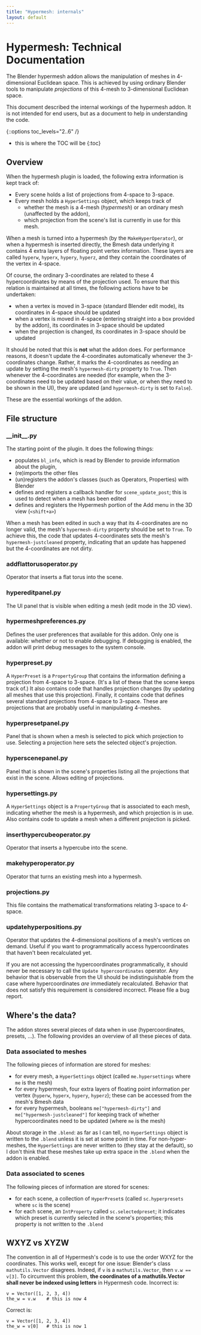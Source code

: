 ```yaml
---
title: "Hypermesh: internals"
layout: default
---
```


# Hypermesh: Technical Documentation

The Blender hypermesh addon allows the manipulation of meshes in 4-dimensional Euclidean space.
This is achieved by using ordinary Blender tools to manipulate _projections_ of this 4-mesh
to 3-dimensional Euclidean space.

This document described the internal workings of the hypermesh addon.
It is not intended for end users, but as a document to help in understanding the code.

{::options toc_levels="2..6" /}
* this is where the TOC will be
{:toc}

## Overview

When the hypermesh plugin is loaded, the following extra information is kept track of:

 - Every scene holds a list of projections from 4-space to 3-space.
 - Every mesh holds a `HyperSettings` object, which keeps track of
     * whether the mesh is a 4-mesh (_hypermesh_) or an ordinary mesh (unaffected by the addon),
     * which projection from the scene's list is currently in use for this mesh.

When a mesh is turned into a hypermesh (by the `MakeHyperOperator`),
or when a hypermesh is inserted directly,
the Bmesh data underlying it contains 4 extra layers of floating point vertex information.
These layers are called `hyperw`, `hyperx`, `hypery`, `hyperz`, and they contain the
coordinates of the vertex in 4-space.

Of course, the ordinary 3-coordinates are related to these 4 hypercoordinates by means
of the projection used.
To ensure that this relation is maintained at all times, the following actions have to be undertaken:

 - when a vertex is moved in 3-space (standard Blender edit mode),
   its coordinates in 4-space should be updated
 - when a vertex is moved in 4-space (entering straight into a box provided by the addon),
   its coordinates in 3-space should be updated
 - when the projection is changed,
   its coordinates in 3-space should be updated

It should be noted that this is **not** what the addon does.
For performance reasons, it doesn't update the 4-coordinates automatically
whenever the 3-coordinates change. Rather, it marks the 4-coordinates as needing
an update by setting the mesh's `hypermesh-dirty` property to `True`.
Then whenever the 4-coordinates are needed (for example, when the 3-coordinates need to be
updated based on their value, or when they need to be shown in the UI),
they are updated (and `hypermesh-dirty` is set to `False`).

These are the essential workings of the addon.


## File structure

### \_\_init\_\_.py

The starting point of the plugin.
It does the following things:

 - populates `bl_info`, which is read by Blender to provide information about the plugin,
 - (re)imports the other files
 - (un)registers the addon's classes (such as Operators, Properties) with Blender
 - defines and registers a callback handler for `scene_update_post`; this is used to detect when a
   mesh has been edited
 - defines and registers the Hypermesh portion of the Add menu in the 3D view (`<shift+a>`)

When a mesh has been edited in such a way that its 4-coordinates are no longer valid,
the mesh's `hypermesh-dirty` property should be set to `True`.
To achieve this, the code that updates 4-coordinates sets the mesh's `hypermesh-justcleaned` property,
indicating that an update has happened but the 4-coordinates are not dirty.


### addflattorusoperator.py

Operator that inserts a flat torus into the scene.


### hypereditpanel.py

The UI panel that is visible when editing a mesh (edit mode in the 3D view).


### hypermeshpreferences.py

Defines the user preferences that available for this addon.
Only one is available: whether or not to enable debugging.
If debugging is enabled, the addon will print debug messages to the system console.


### hyperpreset.py

A `HyperPreset` is a `PropertyGroup` that contains the information defining a projection from 4-space
to 3-space.
(It's a list of these that the scene keeps track of.)
It also contains code that handles projection changes (by updating all meshes that use this projection).
Finally, it contains code that defines several standard projections from 4-space to 3-space.
These are projections that are probably useful in manipulating 4-meshes.


### hyperpresetpanel.py

Panel that is shown when a mesh is selected to pick which projection to use.
Selecting a projection here sets the selected object's projection.


### hyperscenepanel.py

Panel that is shown in the scene's properties listing all the projections
that exist in the scene.
Allows editing of projections.


### hypersettings.py

A `HyperSettings` object is a `PropertyGroup` that is associated to each mesh,
indicating whether the mesh is a hypermesh, and which projection is in use.
Also contains code to update a mesh when a different projection is picked.


### inserthypercubeoperator.py

Operator that inserts a hypercube into the scene.


### makehyperoperator.py

Operator that turns an existing mesh into a hypermesh.


### projections.py

This file contains the mathematical transformations relating 3-space to 4-space.


### updatehyperpositions.py

Operator that updates the 4-dimensional positions of a mesh's vertices on demand.
Useful if you want to programmatically access hypercoordinates that haven't been
recalculated yet.

If you are not accessing the hypercoordinates programmatically, it should never be necessary
to call the `Update hypercoordinates` operator.
Any behavior that is observable from the UI should be indistinguishable from the case where hypercoordinates
_are_ immediately recalculated.
Behavior that does not satisfy this requirement is considered incorrect. Please file a bug report.


## Where's the data?

The addon stores several pieces of data when in use (hypercoordinates, presets, ...).
The following provides an overview of all these pieces of data.


### Data associated to meshes

The following pieces of information are stored for meshes:

 - for every mesh, a `HyperSettings` object (called `me.hypersettings` where `me` is the mesh)
 - for every hypermesh, four extra layers of floating point information per vertex (`hyperw`, `hyperx`,
   `hypery`, `hyperz`); these can be accessed from the mesh's Bmesh data
 - for every hypermesh, booleans `me["hypermesh-dirty"]` and `me["hypermesh-justcleaned"]`
   for keeping track of whether hypercoordinates need to be updated (where `me` is the mesh)

About storage in the `.blend`:
as far as I can tell, no `HyperSettings` object is written to the `.blend` unless
it is set at some point in time. For non-hyper-meshes, the `HyperSettings` are never written
to (they stay at the default), so I don't think that these meshes take up extra space in the
`.blend` when the addon is enabled.


### Data associated to scenes

The following pieces of information are stored for scenes:

 - for each scene, a collection of `HyperPreset`s (called `sc.hyperpresets` where `sc` is the scene)
 - for each scene, an `IntProperty` called `sc.selectedpreset`; it indicates which preset is currently
   selected in the scene's properties; this property is not written to the `.blend`


## WXYZ vs XYZW

The convention in all of Hypermesh's code is to use the order WXYZ for the coordinates.
This works well, except for one issue: Blender's class `mathutils.Vector` disagrees.
Indeed, if `v` is a `mathutils.Vector`, then `v.w == v[3]`.
To circumvent this problem,
**the coordinates of a mathutils.Vector shall never be indexed using letters**
in Hypermesh code.
Incorrect is:

    v = Vector([1, 2, 3, 4])
    the_w = v.w    # this is now 4

Correct is:

    v = Vector([1, 2, 3, 4])
    the_w = v[0]   # this is now 1


